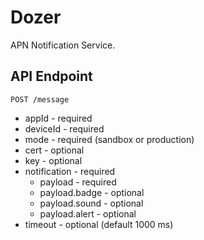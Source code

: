 # Dozer

APN Notification Service.

## API Endpoint

`POST /message`

* appId - required
* deviceId - required
* mode - required (sandbox or production)
* cert - optional
* key - optional
* notification - required
   * payload - required
   * payload.badge - optional
   * payload.sound - optional
   * payload.alert - optional
* timeout - optional (default 1000 ms)